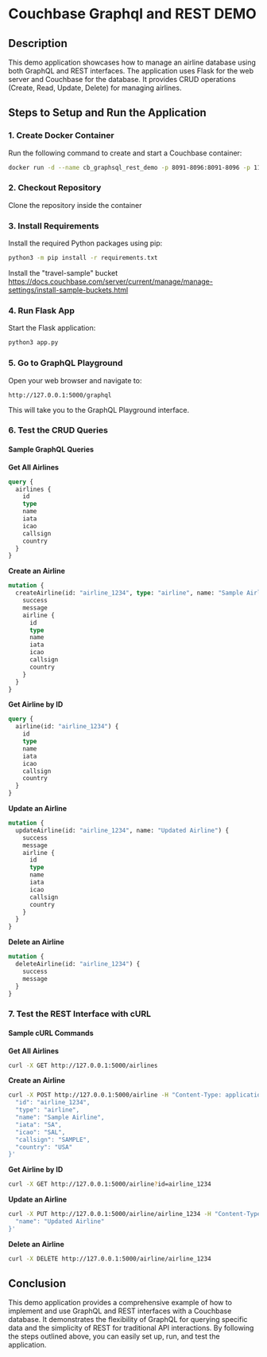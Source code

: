 # Couchbase Graphql and REST DEMO

## Description

This demo application showcases how to manage an airline database using both GraphQL and REST interfaces. The application uses Flask for the web server and Couchbase for the database. It provides CRUD operations (Create, Read, Update, Delete) for managing airlines.

## Steps to Setup and Run the Application

### 1. Create Docker Container

Run the following command to create and start a Couchbase container:

```sh
docker run -d --name cb_graphsql_rest_demo -p 8091-8096:8091-8096 -p 11210-11211:11210-11211 -p 5000:5000 -p 5000:5000 couchbase:7.6.1
```

### 2. Checkout Repository

Clone the repository inside the container

### 3. Install Requirements

Install the required Python packages using pip:

```sh
python3 -m pip install -r requirements.txt
```

Install the "travel-sample" bucket https://docs.couchbase.com/server/current/manage/manage-settings/install-sample-buckets.html

### 4. Run Flask App

Start the Flask application:

```sh
python3 app.py
```

### 5. Go to GraphQL Playground

Open your web browser and navigate to:

```
http://127.0.0.1:5000/graphql
```

This will take you to the GraphQL Playground interface.

### 6. Test the CRUD Queries

#### Sample GraphQL Queries

**Get All Airlines**

```graphql
query {
  airlines {
    id
    type
    name
    iata
    icao
    callsign
    country
  }
}
```

**Create an Airline**

```graphql
mutation {
  createAirline(id: "airline_1234", type: "airline", name: "Sample Airline", iata: "SA", icao: "SAL", callsign: "SAMPLE", country: "USA") {
    success
    message
    airline {
      id
      type
      name
      iata
      icao
      callsign
      country
    }
  }
}
```

**Get Airline by ID**

```graphql
query {
  airline(id: "airline_1234") {
    id
    type
    name
    iata
    icao
    callsign
    country
  }
}
```

**Update an Airline**

```graphql
mutation {
  updateAirline(id: "airline_1234", name: "Updated Airline") {
    success
    message
    airline {
      id
      type
      name
      iata
      icao
      callsign
      country
    }
  }
}
```

**Delete an Airline**

```graphql
mutation {
  deleteAirline(id: "airline_1234") {
    success
    message
  }
}
```

### 7. Test the REST Interface with cURL

#### Sample cURL Commands

**Get All Airlines**

```sh
curl -X GET http://127.0.0.1:5000/airlines
```

**Create an Airline**

```sh
curl -X POST http://127.0.0.1:5000/airline -H "Content-Type: application/json" -d '{
  "id": "airline_1234",
  "type": "airline",
  "name": "Sample Airline",
  "iata": "SA",
  "icao": "SAL",
  "callsign": "SAMPLE",
  "country": "USA"
}'
```

**Get Airline by ID**

```sh
curl -X GET http://127.0.0.1:5000/airline?id=airline_1234
```

**Update an Airline**

```sh
curl -X PUT http://127.0.0.1:5000/airline/airline_1234 -H "Content-Type: application/json" -d '{
  "name": "Updated Airline"
}'
```

**Delete an Airline**

```sh
curl -X DELETE http://127.0.0.1:5000/airline/airline_1234
```

## Conclusion

This demo application provides a comprehensive example of how to implement and use GraphQL and REST interfaces with a Couchbase database. It demonstrates the flexibility of GraphQL for querying specific data and the simplicity of REST for traditional API interactions. By following the steps outlined above, you can easily set up, run, and test the application.

